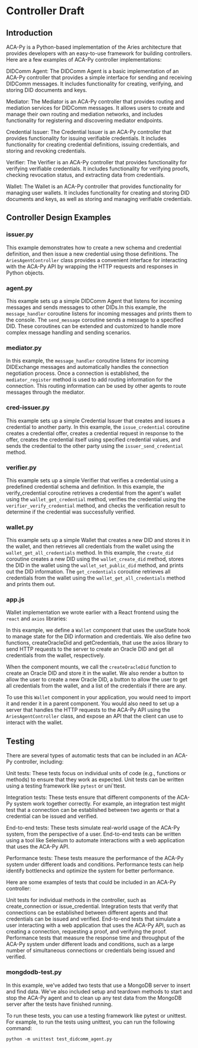 # Controller Draft

## Introduction

ACA-Py is a Python-based implementation of the Aries architecture that provides developers with an easy-to-use framework for building controllers. Here are a few examples of ACA-Py controller implementations:

DIDComm Agent: The DIDComm Agent is a basic implementation of an ACA-Py controller that provides a simple interface for sending and receiving DIDComm messages. It includes functionality for creating, verifying, and storing DID documents and keys.

Mediator: The Mediator is an ACA-Py controller that provides routing and mediation services for DIDComm messages. It allows users to create and manage their own routing and mediation networks, and includes functionality for registering and discovering mediator endpoints.

Credential Issuer: The Credential Issuer is an ACA-Py controller that provides functionality for issuing verifiable credentials. It includes functionality for creating credential definitions, issuing credentials, and storing and revoking credentials.

Verifier: The Verifier is an ACA-Py controller that provides functionality for verifying verifiable credentials. It includes functionality for verifying proofs, checking revocation status, and extracting data from credentials.

Wallet: The Wallet is an ACA-Py controller that provides functionality for managing user wallets. It includes functionality for creating and storing DID documents and keys, as well as storing and managing verifiable credentials.

## Controller Design Examples

### issuer.py

This example demonstrates how to create a new schema and credential definition, and then issue a new credential using those definitions. The `AriesAgentController` class provides a convenient interface for interacting with the ACA-Py API by wrapping the HTTP requests and responses in Python objects.

### agent.py

This example sets up a simple DIDComm Agent that listens for incoming messages and sends messages to other DIDs.In this example, the `message_handler` coroutine listens for incoming messages and prints them to the console. The `send_message` coroutine sends a message to a specified DID. These coroutines can be extended and customized to handle more complex message handling and sending scenarios.

### mediator.py

In this example, the `message_handler` coroutine listens for incoming DIDExchange messages and automatically handles the connection negotiation process. Once a connection is established, the `mediator_register` method is used to add routing information for the connection. This routing information can be used by other agents to route messages through the mediator.

### cred-issuer.py

This example sets up a simple Credential Issuer that creates and issues a credential to another party. In this example, the `issue_credential` coroutine creates a credential offer, creates a credential request in response to the offer, creates the credential itself using specified credential values, and sends the credential to the other party using the `issuer_send_credential` method.

### verifier.py

This example sets up a simple Verifier that verifies a credential using a predefined credential schema and definition. In this example, the verify_credential coroutine retrieves a credential from the agent's wallet using the `wallet_get_credential` method, verifies the credential using the `verifier_verify_credential` method, and checks the verification result to determine if the credential was successfully verified.

### wallet.py

This example sets up a simple Wallet that creates a new DID and stores it in the wallet, and then retrieves all credentials from the wallet using the `wallet_get_all_credentials` method. In this example, the `create_did` coroutine creates a new DID using the `wallet_create_did` method, stores the DID in the wallet using the `wallet_set_public_did` method, and prints out the DID information. The `get_credentials` coroutine retrieves all credentials from the wallet using the `wallet_get_all_credentials` method and prints them out.

### app.js

Wallet implementation we wrote earlier with a React frontend using the `react` and `axios` libraries:

In this example, we define a `Wallet` component that uses the useState hook to manage state for the DID information and credentials. We also define two functions, createOracleDid and getCredentials, that use the axios library to send HTTP requests to the server to create an Oracle DID and get all credentials from the wallet, respectively.

When the component mounts, we call the `createOracleDid` function to create an Oracle DID and store it in the wallet. We also render a button to allow the user to create a new Oracle DID, a button to allow the user to get all credentials from the wallet, and a list of the credentials if there are any.

To use this `Wallet` component in your application, you would need to import it and render it in a parent component. You would also need to set up a server that handles the HTTP requests to the ACA-Py API using the `AriesAgentController` class, and expose an API that the client can use to interact with the wallet.

## Testing

There are several types of automatic tests that can be included in an ACA-Py controller, including:

Unit tests: These tests focus on individual units of code (e.g., functions or methods) to ensure that they work as expected. Unit tests can be written using a testing framework like `pytest` or uni`ttest.

Integration tests: These tests ensure that different components of the ACA-Py system work together correctly. For example, an integration test might test that a connection can be established between two agents or that a credential can be issued and verified.

End-to-end tests: These tests simulate real-world usage of the ACA-Py system, from the perspective of a user. End-to-end tests can be written using a tool like Selenium to automate interactions with a web application that uses the ACA-Py API.

Performance tests: These tests measure the performance of the ACA-Py system under different loads and conditions. Performance tests can help identify bottlenecks and optimize the system for better performance.

Here are some examples of tests that could be included in an ACA-Py controller:

Unit tests for individual methods in the controller, such as create_connection or issue_credential.
Integration tests that verify that connections can be established between different agents and that credentials can be issued and verified.
End-to-end tests that simulate a user interacting with a web application that uses the ACA-Py API, such as creating a connection, requesting a proof, and verifying the proof.
Performance tests that measure the response time and throughput of the ACA-Py system under different loads and conditions, such as a large number of simultaneous connections or credentials being issued and verified.

### mongdodb-test.py

In this example, we've added two tests that use a MongoDB server to insert and find data. We've also included setup and teardown methods to start and stop the ACA-Py agent and to clean up any test data from the MongoDB server after the tests have finished running.

To run these tests, you can use a testing framework like pytest or unittest. For example, to run the tests using unittest, you can run the following command:

```{bash}
python -m unittest test_didcomm_agent.py
```